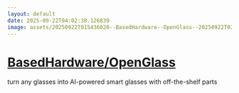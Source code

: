 ```yaml
---
layout: default
date: 2025-09-22T04:02:38.126839
image: assets/20250922T015436020--BasedHardware--OpenGlass--20250922T023351945--cropped.png
---
```


# [BasedHardware/OpenGlass](https://github.com/BasedHardware/OpenGlass)

turn any glasses into AI-powered smart glasses with off-the-shelf parts
